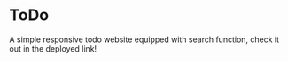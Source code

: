 # ToDo
A simple responsive todo website equipped with search function, check it out in the deployed link!
